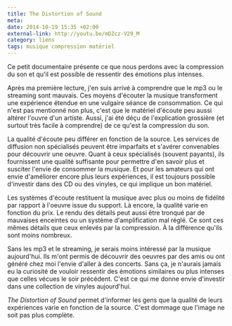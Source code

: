 ```yaml
---
title: The Distortion of Sound
meta: 
date: 2014-10-19 15:35 +02:00
external-link: http://youtu.be/mDZcz-V29_M
category: liens
tags: musique compression matériel
---
```


Ce petit documentaire présente ce que nous perdons avec la compression du son et qu'il est possible de ressentir des émotions plus intenses.

Après ma première lecture, j'en suis arrivé à comprendre que le mp3 ou le streaming sont mauvais. Ces moyens d'écouter la musique transforment une expérience étendue en une vulgaire séance de consommation. Ce qui n'est pas mentionné non plus, c'est que le matériel d'écoute peu aussi altérer l'ouvre d'un artiste. Aussi, j'ai été déçu de l'explication grossière (et surtout très facile à comprendre) de ce qu'est la compression du son.

La qualité d'écoute peu différer en fonction de la source. Les services de diffusion non spécialisés peuvent être imparfaits et s'avérer convenables pour découvrir une oeuvre. Quant à ceux spécialisés (souvent payants), ils fournissent une qualité suffisante pour permettre d'en savoir plus et susciter l'envie de consommer la musique. Et pour les amateurs qui ont envie d'améliorer encore plus leurs expériences, il est toujours possible d'investir dans des CD ou des vinyles, ce qui implique un bon matériel.

Les systèmes d'écoute restituent la musique avec plus ou moins de fidélité par rapport à l'oeuvre issue du support. Là encore, la qualité varie en fonction du prix. Le rendu des détails peut aussi être tronqué par de mauvaises enceintes ou un système d'amplification mal réglé. Ce sont ces mêmes détails que ceux enlevés par la compression. À la différence qu'ils sont moins nombreux.

Sans les mp3 et le streaming, je serais moins intéressé par la musique aujourd'hui. Ils m'ont permis de découvrir des oeuvres par des amis ou ont généré chez moi l'envie d'aller à des concerts. Sans ça, je n'aurais jamais eu la curiosité de vouloir ressentir des émotions similaires ou plus intenses que celles vécues le soir précédent. C'est ce qui me donne envie d'investir dans une collection de vinyles aujourd'hui.

<i lang="en">The Distortion of Sound</i> permet d'informer les gens que la qualité de leurs expériences varie en fonction de la source. C'est dommage que l'image ne soit pas plus complète.
